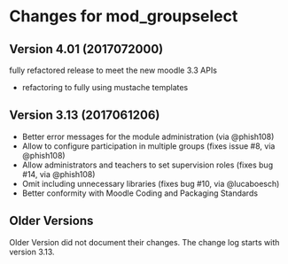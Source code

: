 # Changes for mod_groupselect

## Version 4.01 (2017072000)

fully refactored release to meet the new moodle 3.3 APIs

* refactoring to fully using mustache templates

## Version 3.13 (2017061206)

*   Better error messages for the module administration (via @phish108)
*   Allow to configure participation in multiple groups (fixes issue #8, via @phish108)
*   Allow administrators and teachers to set supervision roles (fixes bug #14, via @phish108)
*   Omit including unnecessary libraries (fixes bug #10, via @lucaboesch)
*   Better conformity with Moodle Coding and Packaging Standards

## Older Versions

Older Version did not document their changes. The change log starts with
version 3.13.
